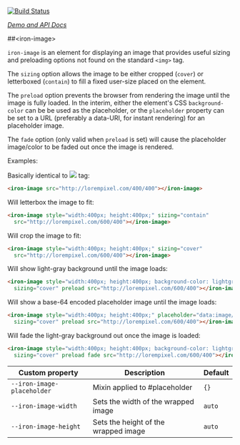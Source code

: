 
<!---

This README is automatically generated from the comments in these files:
iron-image.html

Edit those files, and our readme bot will duplicate them over here!
Edit this file, and the bot will squash your changes :)

The bot does some handling of markdown. Please file a bug if it does the wrong
thing! https://github.com/PolymerLabs/tedium/issues

-->

[![Build Status](https://travis-ci.org/PolymerElements/iron-image.svg?branch=master)](https://travis-ci.org/PolymerElements/iron-image)

_[Demo and API Docs](https://elements.polymer-project.org/elements/iron-image)_


##&lt;iron-image&gt;

`iron-image` is an element for displaying an image that provides useful sizing and
preloading options not found on the standard `<img>` tag.

The `sizing` option allows the image to be either cropped (`cover`) or
letterboxed (`contain`) to fill a fixed user-size placed on the element.

The `preload` option prevents the browser from rendering the image until the
image is fully loaded.  In the interim, either the element's CSS `background-color`
can be be used as the placeholder, or the `placeholder` property can be
set to a URL (preferably a data-URI, for instant rendering) for an
placeholder image.

The `fade` option (only valid when `preload` is set) will cause the placeholder
image/color to be faded out once the image is rendered.

Examples:

  Basically identical to <img src="..."> tag:

```html
<iron-image src="http://lorempixel.com/400/400"></iron-image>
```

  Will letterbox the image to fit:

```html
<iron-image style="width:400px; height:400px;" sizing="contain"
  src="http://lorempixel.com/600/400"></iron-image>
```

  Will crop the image to fit:

```html
<iron-image style="width:400px; height:400px;" sizing="cover"
  src="http://lorempixel.com/600/400"></iron-image>
```

  Will show light-gray background until the image loads:

```html
<iron-image style="width:400px; height:400px; background-color: lightgray;"
  sizing="cover" preload src="http://lorempixel.com/600/400"></iron-image>
```

  Will show a base-64 encoded placeholder image until the image loads:

```html
<iron-image style="width:400px; height:400px;" placeholder="data:image/gif;base64,..."
  sizing="cover" preload src="http://lorempixel.com/600/400"></iron-image>
```

  Will fade the light-gray background out once the image is loaded:

```html
<iron-image style="width:400px; height:400px; background-color: lightgray;"
  sizing="cover" preload fade src="http://lorempixel.com/600/400"></iron-image>
```

| Custom property | Description | Default |
| --- | --- | --- |
| `--iron-image-placeholder` | Mixin applied to #placeholder | `{}` |
| `--iron-image-width` | Sets the width of the wrapped image | `auto` |
| `--iron-image-height` | Sets the height of the wrapped image | `auto` |


